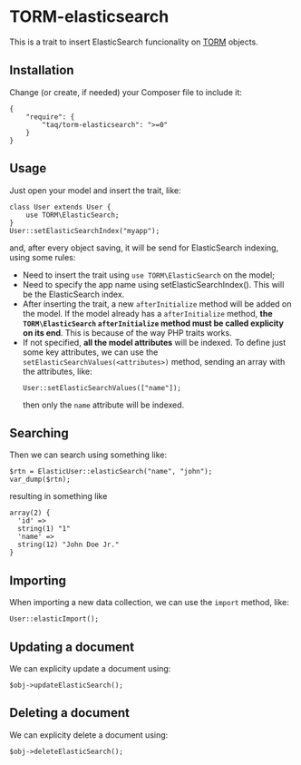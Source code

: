 # TORM-elasticsearch

This is a trait to insert ElasticSearch funcionality on
[TORM](https://github.com/taq/torm) objects. 

## Installation

Change (or create, if needed) your Composer file to include it:

```
{
    "require": {
        "taq/torm-elasticsearch": ">=0"
    }
}
```

## Usage

Just open your model and insert the trait, like:

```
class User extends User {
    use TORM\ElasticSearch;
}
User::setElasticSearchIndex("myapp");
```

and, after every object saving, it will be send for ElasticSearch indexing,
using some rules:

- Need to insert the trait using `use TORM\ElasticSearch` on the model;
- Need to specify the app name using setElasticSearchIndex(<name>). This will be
  the ElasticSearch index.
- After inserting the trait, a new `afterInitialize` method will be added on the
  model. If the model already has a `afterInitialize` method, **the
  `TORM\ElasticSearch` `afterInitialize` method must be called explicity on its
  end**. This is because of the way PHP traits works.
- If not specified, **all the model attributes** will be indexed. To define just
  some key attributes, we can use the `setElasticSearchValues(<attributes>)`
  method, sending an array with the attributes, like:
  ```
  User::setElasticSearchValues(["name"]);
  ```
  then only the `name` attribute will be indexed.

## Searching

Then we can search using something like:

```
$rtn = ElasticUser::elasticSearch("name", "john");
var_dump($rtn);
```

resulting in something like

```
array(2) {
  'id' =>
  string(1) "1"
  'name' =>
  string(12) "John Doe Jr."
}
```

## Importing 

When importing a new data collection, we can use the `import` method, like:

```
User::elasticImport();
```

## Updating a document

We can explicity update a document using:

```
$obj->updateElasticSearch();
```

## Deleting a document

We can explicity delete a document using:

```
$obj->deleteElasticSearch();
```

